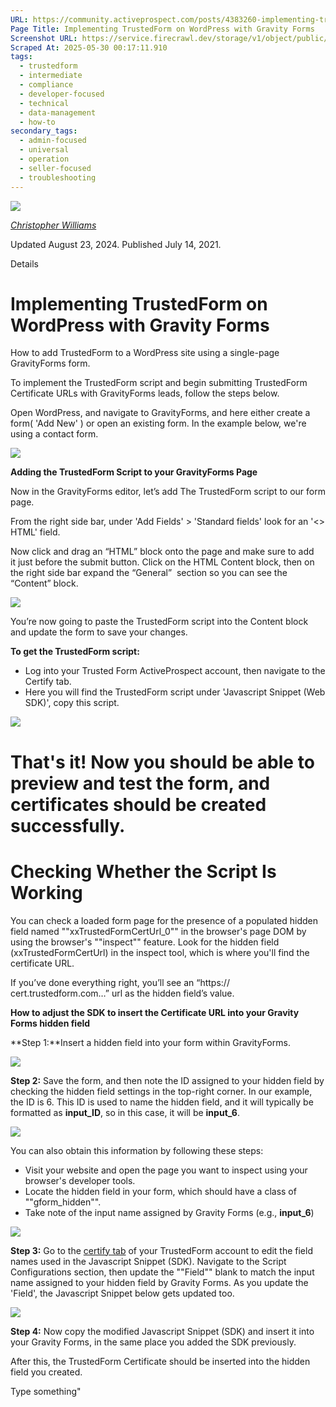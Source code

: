```yaml
---
URL: https://community.activeprospect.com/posts/4383260-implementing-trustedform-on-wordpress-with-gravityforms
Page Title: Implementing TrustedForm on WordPress with Gravity Forms
Screenshot URL: https://service.firecrawl.dev/storage/v1/object/public/media/screenshot-1fcbffd3-abf0-47ec-aed4-b1e6d42ba087.png
Scraped At: 2025-05-30 00:17:11.910
tags:
  - trustedform
  - intermediate
  - compliance
  - developer-focused
  - technical
  - data-management
  - how-to
secondary_tags:
  - admin-focused
  - universal
  - operation
  - seller-focused
  - troubleshooting
---
```


[![](https://content2.bloomfire.com/avatars/users/1405246/thumb/thumbnail.png?f=1620827893&Expires=1748567764&Signature=k2EnCRpiTRmRjLWA5M8R7-Q~ePGyjTegalEZr1l2l~eMY7xFC2FmIo-9OVSnDVpY--Mbi82MQMtP34UG13foga8dMzBCQXPMx9xZ6rTZuOwK4GntN5kl6ltaJW5O5hfTxErw7QwuwLQQFZMhZXzzoxPST5FL4ufGvdNExAJJnrRC0j73E2QDrOgs~ZI-UT83wHw8JAC3dI4sJywxG-Sz8cB8e1bez~Lkv58sV9LFMjjG0AEtHKl9lnpZ18yXsHxZBPQHp93RW96Xf4nR3shGoGD54gzpAp0Fi~UM5eF4kPQBsi-BnI~SwbfUI1KMOXLzmlqBFq7S~atB-d8kmcDaXQ__&Key-Pair-Id=APKAIDFCFZ2UHE5LPIUA)](https://community.activeprospect.com/memberships/7846678-christopher-williams)

[_Christopher Williams_](https://community.activeprospect.com/memberships/7846678-christopher-williams)

Updated August 23, 2024. Published July 14, 2021.

Details

# Implementing TrustedForm on WordPress with Gravity Forms

How to add TrustedForm to a WordPress site using a single-page GravityForms form.

To implement the TrustedForm script and begin submitting TrustedForm Certificate URLs with GravityForms leads, follow the steps below.

Open WordPress, and navigate to GravityForms, and here either create a form( 'Add New' ) or open an existing form. In the example below, we're using a contact form.

![](https://content3.bloomfire.com/thumbnails/contents/004/211/234/original.png?f=1709596693&Expires=1748567804&Signature=tstht7feL~JPTQpahMQDZf4TrCbCQvmFgPYTh2aIbr55IJ8yMrriSfzr9IrqOrzksYE69pwrb8fjFeGtlI8b~HrXuy74xn77kCzT4mNsKgpdGBS3Y1ETUXuwBZP3Lk2iXJfzebM9wq4T8sHLNPHOaqIsN42WJ66fmeJYxkqNTUlT0u~btVnn8TuTW~21jiWz0vpj~RZjLHWHcPC~xukEBWNM63~k7qW3wy2uE7gyRcpIhCZl6dDsb9D6ECg8AXS~nNrduNnzLiezxI0LItgIJbv5ATRvqiYoAa43YNzUqWFzxyvvlwl5yz3i1pxKBstaAqTUm3NHn-QdpvGZpLHMRw__&Key-Pair-Id=APKAIDFCFZ2UHE5LPIUA)

**Adding the TrustedForm Script to your GravityForms Page**

Now in the GravityForms editor, let’s add The TrustedForm script to our form page.

From the right side bar, under 'Add Fields' > 'Standard fields' look for an '<> HTML' field.

Now click and drag an “HTML” block onto the page and make sure to add it just before the submit button. Click on the HTML Content block, then on the right side bar expand the “General”  section so you can see the “Content” block.

![](https://content3.bloomfire.com/thumbnails/contents/004/211/245/original.png?f=1709598018&Expires=1748567804&Signature=ZmytSCkHHY8bx7wo8MdZkc67lKmecOrqkSLTslN6i5F0jh1Gd2JI2ZWy0Ym7CN~S9w4mC9FrmoxkWDfIyMQ3mou3L8qz4Qaw~rh2OxF5pDEF3Sst98wL4tmmwAWoVXHUDv7RTMS~P3Ukej0mvxJhjrf7qD-xGcKBex8dcfEWzeiYf8HyDp1lgO7qqJgkcS9P9H6rsn9y2YQGF95-JPh4IO1~50ZGnO4c9fRK9lZW3r6aB~5O6kNNPWVnjvHHlGaB~HKWookEMO9iftifxEG7sIlNsA1ZcHzE4EJB5wi8b9RNZ3AQkawPEHR2LA4pgW9eRRbyId2H1JwWNJ-KHlWDYw__&Key-Pair-Id=APKAIDFCFZ2UHE5LPIUA)

You’re now going to paste the TrustedForm script into the Content block and update the form to save your changes.

**To get the TrustedForm script:**

- Log into your Trusted Form ActiveProspect account, then navigate to the Certify tab.
- Here you will find the TrustedForm script under 'Javascript Snippet (Web SDK)', copy this script.

![](https://content1.bloomfire.com/thumbnails/contents/004/211/247/original.png?f=1709598130&Expires=1748567804&Signature=GnKTQJzyHKGVvQOPHhrpz1vnG6aFDZxGcf0F4YnEgKr8014xBALxRCGMBW33XMp4P07NpY4-ML6cUdOubUVh58aipRjWURX~NsRA9xSFwMQquy3335d1wbomDOwguy9sDys44fSPyuRj-rXfBxmrPkvUiuIlAGK0koRNNyfX~Tat6SkHtzo4~STNhuR9MyZobu0x3Dqe5ODtWHkCRueJhTP-M7IPWGD~xG9AoJKh9pgR-Fj1o4a8VH7r11O895kZVr70fSwEnuu136lvTNSJRI95LzUE~G0CGZi4ifmJ5uLbcWD5f-xp4l33~kbf3ehhtFfi8Y9kd5HdemOWrwGkjA__&Key-Pair-Id=APKAIDFCFZ2UHE5LPIUA)

# That's it! Now you should be able to preview and test the form, and certificates should be created successfully.

# Checking Whether the Script Is Working

You can check a loaded form page for the presence of a populated hidden field named ""xxTrustedFormCertUrl\_0"" in the browser's page DOM by using the browser's ""inspect"" feature. Look for the hidden field (xxTrustedFormCertUrl) in the inspect tool, which is where you'll find the certificate URL.

If you’ve done everything right, you’ll see an “https:// cert.trustedform.com…” url as the hidden field’s value.

**How to adjust the SDK to insert the Certificate URL into your Gravity Forms hidden field**

**Step 1:**Insert a hidden field into your form within GravityForms.

![](https://content2.bloomfire.com/thumbnails/contents/004/454/348/original.png?f=1724438084&Expires=1748567804&Signature=EdR75pH38q6Ggag5BwhT-z~~X5XEE2Omblct0yazq3yWVtqcmSJq4iGwaoq5EPzcjly5sifR5krTI1CPR9SVl4MzViOBUEy~tsDeiWj71G-95cwXesd4QD13eb43I5nklPP0E9UO0wNp3e0WTxKoI5Hxz~DxPSPcNBnKBOgclm5MWANrO~Nz5QohZJyVFmWblwXMe3CmJUXR4HeG~KRwqVSYCD2XizxqA2jU53H0KVHlSn-aVIsdKf9JpKMz5rqe9OvCc7j8qEiEdqiCvZxbgJz7AGW9QSxL~ufP8EsRkex1tyWn0~ivNeNVY5DXHXcEtJ-3YpV-PxAqBMQrCod-CQ__&Key-Pair-Id=APKAIDFCFZ2UHE5LPIUA)

**Step 2:** Save the form, and then note the ID assigned to your hidden field by checking the hidden field settings in the top-right corner. In our example, the ID is 6. This ID is used to name the hidden field, and it will typically be formatted as **input\_ID**, so in this case, it will be **input\_6**.

![](https://content0.bloomfire.com/thumbnails/contents/004/454/355/original.png?f=1724438220&Expires=1748567804&Signature=cr-OQesSLlKaluagmt2thW-mFzYUb7K9cyOlV4PUnZiSinZzPidKKLC7lj8a8KzwcPQsstcoUhXkGnuz8aXjTVeOxfIts-Y65tfsAn5c5tdrv4CG9g9UjN~nUkYdI16wgMMFeaiLfi04xKf92XEFIX8oH391mBVFMoGdlfHniD0010CruJcb9m3Rkx55-MHKZtly95146H6E3sFWHssRY7q1AzelmoKR00FgsUemrwFqhLpYkuS99-Q8HxhHef3G8tE3CLW7vqmmMj-FVSQ6U7E4Z7eVJySMAwDz~vdpw~5Z6ZZgk02uHUt08pMuVcxghyxf4tSVgt~6RkzpCLhP~Q__&Key-Pair-Id=APKAIDFCFZ2UHE5LPIUA)

You can also obtain this information by following these steps:

- Visit your website and open the page you want to inspect using your browser's developer tools.
- Locate the hidden field in your form, which should have a class of ""gform\_hidden"".
- Take note of the input name assigned by Gravity Forms (e.g., **input\_6**)

![](https://content3.bloomfire.com/thumbnails/contents/004/454/411/original.png?f=1724439260&Expires=1748567804&Signature=GHVpXYtmCrBHRZqgFQg~~Uk5j9Nvbkc6Ut2l~9LMad-tgUxVkc23jRn4HBTxlLqtB1Vya5TI2TIDqWISeR0UiY-rloT-1sugVGEBFW5ktrbFSCBjha~KyXkC8pUIeKRTab5a0DyA6rDepjCadgsM-DG299WM55wY6VxfqYzwlBsGhXUFIcqvkiKaA3TPFcAvaWbpC1we13nWkQMRwcBXA4IB-bS5Fx6HaT8wlwktBoMy0Iao4ecsTiN9KRD~yndm5GxAiBa4V~ZI7SjoPWEyU42Eo1htwZopHvNxfnDb~IGkGzL9a9-x108zD1gQnF2hnad5rjWdAZCWn64RYrccEg__&Key-Pair-Id=APKAIDFCFZ2UHE5LPIUA)

**Step 3:** Go to the [certify tab](https://app.trustedform.com/certificates/issue?__hstc=41051389.b94d25e7fa675c1dd50cabd5b15b9252.1748564224459.1748564224459.1748564224459.1&__hssc=41051389.1.1748564224459&__hsfp=3707738794) of your TrustedForm account to edit the field names used in the Javascript Snippet (SDK). Navigate to the Script Configurations section, then update the ""Field"" blank to match the input name assigned to your hidden field by Gravity Forms. As you update the 'Field', the Javascript Snippet below gets updated too.

![](https://content1.bloomfire.com/thumbnails/contents/004/454/419/original.png?f=1724439525&Expires=1748567804&Signature=bbFeX7CfGa1zd~mF4rkrun2xef8A1nEq8Z0TMbTXr8bVUWfIBRLdfKiF7zmVYtTySDNrtzIdhddq~0XN46sPmxpLOkkwKPXhag8MXcvILOdkOBVbrqBctKf37qdfiHFCnDXeX7fxjp6lU6GWbgHfBP06SsyPs2uJqDtkjWrZTagtdrAM7GOjD6Rn7HtmF6kmChpvQbu9YWupq53JJlHHe4u-MHcYqGZ6-4P57yhwsgUvCNa3BBNC1X5BXzUc63yBYkZQRiEYJzzCgcrOiuOEUeocHAYe-aMYy9MwTnNtSn7nhi0REQdbWvI-AIzx3T2eYTdJpwHxSZE8tkhQ4Fr9vg__&Key-Pair-Id=APKAIDFCFZ2UHE5LPIUA)

**Step 4:** Now copy the modified Javascript Snippet (SDK) and insert it into your Gravity Forms, in the same place you added the SDK previously.

After this, the TrustedForm Certificate should be inserted into the hidden field you created.

Type something"

